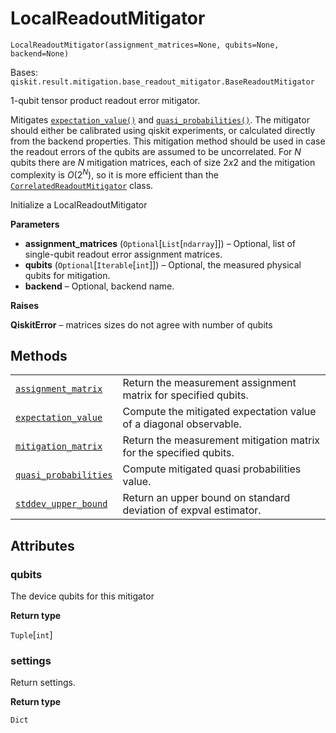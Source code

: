 # LocalReadoutMitigator

<span id="undefined" />

`LocalReadoutMitigator(assignment_matrices=None, qubits=None, backend=None)`

Bases: `qiskit.result.mitigation.base_readout_mitigator.BaseReadoutMitigator`

1-qubit tensor product readout error mitigator.

Mitigates [`expectation_value()`](qiskit.result.LocalReadoutMitigator.expectation_value#qiskit.result.LocalReadoutMitigator.expectation_value "qiskit.result.LocalReadoutMitigator.expectation_value") and [`quasi_probabilities()`](qiskit.result.LocalReadoutMitigator.quasi_probabilities#qiskit.result.LocalReadoutMitigator.quasi_probabilities "qiskit.result.LocalReadoutMitigator.quasi_probabilities"). The mitigator should either be calibrated using qiskit experiments, or calculated directly from the backend properties. This mitigation method should be used in case the readout errors of the qubits are assumed to be uncorrelated. For *N* qubits there are *N* mitigation matrices, each of size $2 x 2$ and the mitigation complexity is $O(2^N)$, so it is more efficient than the [`CorrelatedReadoutMitigator`](qiskit.result.CorrelatedReadoutMitigator#qiskit.result.CorrelatedReadoutMitigator "qiskit.result.CorrelatedReadoutMitigator") class.

Initialize a LocalReadoutMitigator

**Parameters**

*   **assignment\_matrices** (`Optional`\[`List`\[`ndarray`]]) – Optional, list of single-qubit readout error assignment matrices.
*   **qubits** (`Optional`\[`Iterable`\[`int`]]) – Optional, the measured physical qubits for mitigation.
*   **backend** – Optional, backend name.

**Raises**

**QiskitError** – matrices sizes do not agree with number of qubits

## Methods

|                                                                                                                                                                                                    |                                                                    |
| -------------------------------------------------------------------------------------------------------------------------------------------------------------------------------------------------- | ------------------------------------------------------------------ |
| [`assignment_matrix`](qiskit.result.LocalReadoutMitigator.assignment_matrix#qiskit.result.LocalReadoutMitigator.assignment_matrix "qiskit.result.LocalReadoutMitigator.assignment_matrix")         | Return the measurement assignment matrix for specified qubits.     |
| [`expectation_value`](qiskit.result.LocalReadoutMitigator.expectation_value#qiskit.result.LocalReadoutMitigator.expectation_value "qiskit.result.LocalReadoutMitigator.expectation_value")         | Compute the mitigated expectation value of a diagonal observable.  |
| [`mitigation_matrix`](qiskit.result.LocalReadoutMitigator.mitigation_matrix#qiskit.result.LocalReadoutMitigator.mitigation_matrix "qiskit.result.LocalReadoutMitigator.mitigation_matrix")         | Return the measurement mitigation matrix for the specified qubits. |
| [`quasi_probabilities`](qiskit.result.LocalReadoutMitigator.quasi_probabilities#qiskit.result.LocalReadoutMitigator.quasi_probabilities "qiskit.result.LocalReadoutMitigator.quasi_probabilities") | Compute mitigated quasi probabilities value.                       |
| [`stddev_upper_bound`](qiskit.result.LocalReadoutMitigator.stddev_upper_bound#qiskit.result.LocalReadoutMitigator.stddev_upper_bound "qiskit.result.LocalReadoutMitigator.stddev_upper_bound")     | Return an upper bound on standard deviation of expval estimator.   |

## Attributes

<span id="undefined" />

### qubits

The device qubits for this mitigator

**Return type**

`Tuple`\[`int`]

<span id="undefined" />

### settings

Return settings.

**Return type**

`Dict`
